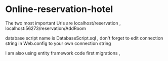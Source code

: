 # Online-reservation-hotel

The two most important Urls are  localhost/reservation , localhost:56273/reservation/AddRoom

database script name is DatabaseScript.sql , don't forget to edit connection string in Web.config to your own connection string

I am also using entity framework code first migrations , 
